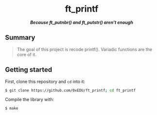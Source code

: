 <h1 align="center">
	ft_printf
</h1>

<p align="center">
	<b><i>Because ft_putnbr() and ft_putstr() aren’t enough</i></b><br>
</p>

## Summary
> The goal of this project is recode printf().
> Variadic functions are the core of it.

## Getting started
First, clone this repository and `cd` into it:

```zsh
$ git clone https://github.com/0xEDU/ft_printf; cd ft_printf
```

Compile the library with:

```zsh
$ make
```


